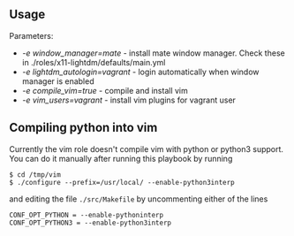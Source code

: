 
## Usage

Parameters:

- *-e window_manager=mate* - install mate window manager. Check these in ./roles/x11-lightdm/defaults/main.yml
- *-e lightdm_autologin=vagrant* - login automatically when window manager is enabled
- *-e compile_vim=true* - compile and install vim
- *-e vim_users=vagrant* - install vim plugins for vagrant user

## Compiling python into vim

Currently the vim role doesn't compile vim with  python or python3
support. You can do it manually after running this playbook by running 

    $ cd /tmp/vim
    $ ./configure --prefix=/usr/local/ --enable-python3interp

and editing the file `./src/Makefile` by uncommenting either of the
lines

    CONF_OPT_PYTHON = --enable-pythoninterp
    CONF_OPT_PYTHON3 = --enable-python3interp
